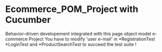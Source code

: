 Ecommerce_POM_Project with Cucumber 
=======
Behavior-driven developement integrated with this page object model e-commerce Project
You have to modify 'user e-mail' in *RegistrationTest *LoginTest and *ProductSearchTest to succeed the test suite !

